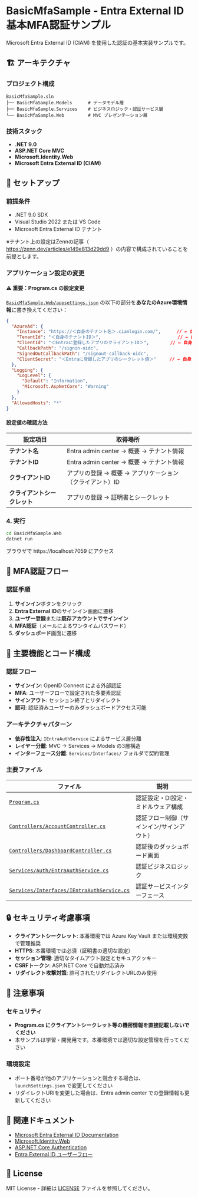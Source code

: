 # BasicMfaSample - Entra External ID 基本MFA認証サンプル

Microsoft Entra External ID (CIAM) を使用した認証の基本実装サンプルです。

## 🏗️ アーキテクチャ

### プロジェクト構成
```
BasicMfaSample.sln
├── BasicMfaSample.Models      # データモデル層
├── BasicMfaSample.Services    # ビジネスロジック・認証サービス層
└── BasicMfaSample.Web         # MVC プレゼンテーション層
```

### 技術スタック
- **.NET 9.0**
- **ASP.NET Core MVC**
- **Microsoft.Identity.Web**
- **Microsoft Entra External ID (CIAM)**

## 🚀 セットアップ

### 前提条件
- .NET 9.0 SDK
- Visual Studio 2022 または VS Code
- Microsoft Entra External ID テナント

※テナント上の設定はZennの記事（ https://zenn.dev/articles/e149e813d29dd9 ）の内容で構成されていることを前提とします。

### アプリケーション設定の変更

#### ⚠️ 重要：Program.cs の設定変更
[`BasicMfaSample.Web/appsettings.json`](BasicMfaSample.Web/appsettings.json) の以下の部分を**あなたのAzure環境情報**に書き換えてください：

```json
{
  "AzureAd": {
    "Instance": "https://＜自身のテナント名＞.ciamlogin.com/",      // ← 自身の環境情報で書き換え
    "TenantId": "＜自身のテナントID＞",                             // ← 自身の環境情報で書き換え
    "ClientId": "＜Entraに登録したアプリのクライアントID＞",        // ← 自身の環境情報で書き換え
    "CallbackPath": "/signin-oidc",
    "SignedOutCallbackPath": "/signout-callback-oidc",
    "ClientSecret": "＜Entraに登録したアプリのシークレット値＞"     // ← 自身の環境情報で書き換え
  },
  "Logging": {
    "LogLevel": {
      "Default": "Information",
      "Microsoft.AspNetCore": "Warning"
    }
  },
  "AllowedHosts": "*"
}
```

#### 設定値の確認方法

| 設定項目 | 取得場所 |
|---------|---------|
| **テナント名** | Entra admin center → 概要 → テナント情報 |
| **テナントID** | Entra admin center → 概要 → テナント情報 |
| **クライアントID** | アプリの登録 → 概要 → アプリケーション（クライアント）ID |
| **クライアントシークレット** | アプリの登録 → 証明書とシークレット |

### 4. 実行

```bash
cd BasicMfaSample.Web
dotnet run
```

ブラウザで https://localhost:7059 にアクセス

## 📱 MFA認証フロー

### 認証手順
1. **サインイン**ボタンをクリック
2. **Entra External ID**のサインイン画面に遷移
3. **ユーザー登録**または**既存アカウントでサインイン**
4. **MFA認証**（メールによるワンタイムパスワード）
5. **ダッシュボード**画面に遷移

## 🔧 主要機能とコード構成

### 認証フロー
- **サインイン**: OpenID Connect による外部認証
- **MFA**: ユーザーフローで設定された多要素認証
- **サインアウト**: セッション終了とリダイレクト
- **認可**: 認証済みユーザーのみダッシュボードアクセス可能

### アーキテクチャパターン
- **依存性注入**: `IEntraAuthService` によるサービス層分離
- **レイヤー分離**: MVC → Services → Models の3層構造
- **インターフェース分離**: `Services/Interfaces/` フォルダで契約管理

### 主要ファイル

| ファイル | 説明 |
|---------|------|
| [`Program.cs`](BasicMfaSample.Web/Program.cs) | 認証設定・DI設定・ミドルウェア構成 |
| [`Controllers/AccountController.cs`](BasicMfaSample.Web/Controllers/AccountController.cs) | 認証フロー制御（サインイン/サインアウト） |
| [`Controllers/DashboardController.cs`](BasicMfaSample.Web/Controllers/DashboardController.cs) | 認証後のダッシュボード画面 |
| [`Services/Auth/EntraAuthService.cs`](BasicMfaSample.Services/Auth/EntraAuthService.cs) | 認証ビジネスロジック |
| [`Services/Interfaces/IEntraAuthService.cs`](BasicMfaSample.Services/Interfaces/IEntraAuthService.cs) | 認証サービスインターフェース |
## 🔒 セキュリティ考慮事項

- **クライアントシークレット**: 本番環境では Azure Key Vault または環境変数で管理推奨
- **HTTPS**: 本番環境では必須（証明書の適切な設定）
- **セッション管理**: 適切なタイムアウト設定とセキュアクッキー
- **CSRFトークン**: ASP.NET Core で自動対応済み
- **リダイレクト攻撃対策**: 許可されたリダイレクトURLのみ使用

## 🚨 注意事項

### セキュリティ
- **Program.cs にクライアントシークレット等の機密情報を直接記載しないでください**
- 本サンプルは学習・開発用です。本番環境では適切な設定管理を行ってください

### 環境設定
- ポート番号が他のアプリケーションと競合する場合は、`launchSettings.json` で変更してください
- リダイレクトURIを変更した場合は、Entra admin center での登録情報も更新してください

## 📖 関連ドキュメント

- [Microsoft Entra External ID Documentation](https://docs.microsoft.com/en-us/entra/external-id/)
- [Microsoft.Identity.Web](https://docs.microsoft.com/en-us/azure/active-directory/develop/microsoft-identity-web)
- [ASP.NET Core Authentication](https://docs.microsoft.com/en-us/aspnet/core/security/authentication/)
- [Entra External ID ユーザーフロー](https://docs.microsoft.com/en-us/entra/external-id/user-flow-overview)

## 📄 License

MIT License - 詳細は [LICENSE](../LICENSE) ファイルを参照してください。